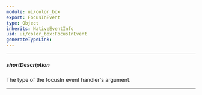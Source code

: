 ```yaml
---
module: ui/color_box
export: FocusInEvent
type: Object
inherits: NativeEventInfo
uid: ui/color_box:FocusInEvent
generateTypeLink: 
---
```

---
##### shortDescription
The type of the focusIn event handler's argument.

---
<!-- Description goes here -->